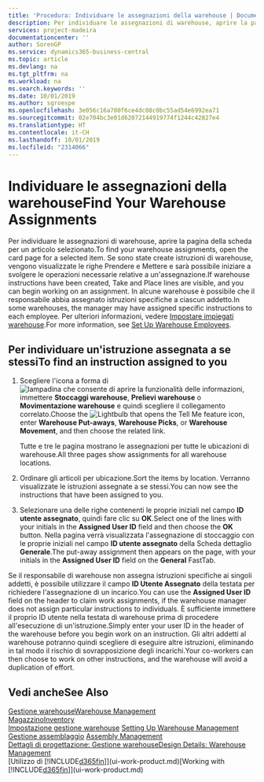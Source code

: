 ```yaml
---
title: 'Procedura: Individuare le assegnazioni della warehouse | Documenti Microsoft'
description: Per individuare le assegnazioni di warehouse, aprire la pagina della scheda per un articolo selezionato. Se sono state create istruzioni di warehouse, vengono visualizzate le righe Prendere e Mettere e sarà possibile iniziare a svolgere le operazioni necessarie relative a un'assegnazione. In alcune warehouse è possibile che il responsabile abbia assegnato istruzioni specifiche a ciascun addetto.
services: project-madeira
documentationcenter: ''
author: SorenGP
ms.service: dynamics365-business-central
ms.topic: article
ms.devlang: na
ms.tgt_pltfrm: na
ms.workload: na
ms.search.keywords: ''
ms.date: 10/01/2019
ms.author: sgroespe
ms.openlocfilehash: 3e056c16a700f6ce4dc08c0bc55ad54e6992ea71
ms.sourcegitcommit: 02e704bc3e01d62072144919774f1244c42827e4
ms.translationtype: HT
ms.contentlocale: it-CH
ms.lasthandoff: 10/01/2019
ms.locfileid: "2314066"
---
```

# <a name="find-your-warehouse-assignments"></a><span data-ttu-id="f0d63-105">Individuare le assegnazioni della warehouse</span><span class="sxs-lookup"><span data-stu-id="f0d63-105">Find Your Warehouse Assignments</span></span>
<span data-ttu-id="f0d63-106">Per individuare le assegnazioni di warehouse, aprire la pagina della scheda per un articolo selezionato.</span><span class="sxs-lookup"><span data-stu-id="f0d63-106">To find your warehouse assignments, open the card page for a selected item.</span></span> <span data-ttu-id="f0d63-107">Se sono state create istruzioni di warehouse, vengono visualizzate le righe Prendere e Mettere e sarà possibile iniziare a svolgere le operazioni necessarie relative a un'assegnazione.</span><span class="sxs-lookup"><span data-stu-id="f0d63-107">If warehouse instructions have been created, Take and Place lines are visible, and you can begin working on an assignment.</span></span> <span data-ttu-id="f0d63-108">In alcune warehouse è possibile che il responsabile abbia assegnato istruzioni specifiche a ciascun addetto.</span><span class="sxs-lookup"><span data-stu-id="f0d63-108">In some warehouses, the manager may have assigned specific instructions to each employee.</span></span> <span data-ttu-id="f0d63-109">Per ulteriori informazioni, vedere [Impostare impiegati warehouse](warehouse-how-to-set-up-warehouse-employees.md).</span><span class="sxs-lookup"><span data-stu-id="f0d63-109">For more information, see [Set Up Warehouse Employees](warehouse-how-to-set-up-warehouse-employees.md).</span></span>

## <a name="to-find-an-instruction-assigned-to-you"></a><span data-ttu-id="f0d63-110">Per individuare un'istruzione assegnata a se stessi</span><span class="sxs-lookup"><span data-stu-id="f0d63-110">To find an instruction assigned to you</span></span>  
1.  <span data-ttu-id="f0d63-111">Scegliere l'icona a forma di ![lampadina che consente di aprire la funzionalità delle informazioni](media/ui-search/search_small.png "Informazioni sull'operazione che si desidera eseguire"), immettere **Stoccaggi warehouse**, **Prelievi warehouse** o **Movimentazione warehouse** e quindi scegliere il collegamento correlato.</span><span class="sxs-lookup"><span data-stu-id="f0d63-111">Choose the ![Lightbulb that opens the Tell Me feature](media/ui-search/search_small.png "Tell me what you want to do") icon, enter **Warehouse Put-aways**, **Warehouse Picks**, or **Warehouse Movement**, and then choose the related link.</span></span>

    <span data-ttu-id="f0d63-112">Tutte e tre le pagina mostrano le assegnazioni per tutte le ubicazioni di warehouse.</span><span class="sxs-lookup"><span data-stu-id="f0d63-112">All three pages show assignments for all warehouse locations.</span></span>  

2. <span data-ttu-id="f0d63-113">Ordinare gli articoli per ubicazione.</span><span class="sxs-lookup"><span data-stu-id="f0d63-113">Sort the items by location.</span></span> <span data-ttu-id="f0d63-114">Verranno visualizzate le istruzioni assegnate a se stessi.</span><span class="sxs-lookup"><span data-stu-id="f0d63-114">You can now see the instructions that have been assigned to you.</span></span>  
3. <span data-ttu-id="f0d63-115">Selezionare una delle righe contenenti le proprie iniziali nel campo **ID utente assegnato**, quindi fare clic su **OK**.</span><span class="sxs-lookup"><span data-stu-id="f0d63-115">Select one of the lines with your initials in the **Assigned User ID** field and then choose the **OK** button.</span></span> <span data-ttu-id="f0d63-116">Nella pagina verrà visualizzata l'assegnazione di stoccaggio con le proprie iniziali nel campo **ID utente assegnato** della Scheda dettaglio **Generale**.</span><span class="sxs-lookup"><span data-stu-id="f0d63-116">The put-away assignment then appears on the page, with your initials in the **Assigned User ID** field on the **General** FastTab.</span></span>  

<span data-ttu-id="f0d63-117">Se il responsabile di warehouse non assegna istruzioni specifiche ai singoli addetti, è possibile utilizzare il campo **ID Utente Assegnato** della testata per richiedere l'assegnazione di un incarico.</span><span class="sxs-lookup"><span data-stu-id="f0d63-117">You can use the **Assigned User ID** field on the header to claim work assignments, if the warehouse manager does not assign particular instructions to individuals.</span></span> <span data-ttu-id="f0d63-118">È sufficiente immettere il proprio ID utente nella testata di warehouse prima di procedere all'esecuzione di un'istruzione.</span><span class="sxs-lookup"><span data-stu-id="f0d63-118">Simply enter your user ID in the header of the warehouse before you begin work on an instruction.</span></span> <span data-ttu-id="f0d63-119">Gli altri addetti al warehouse potranno quindi scegliere di eseguire altre istruzioni, eliminando in tal modo il rischio di sovrapposizione degli incarichi.</span><span class="sxs-lookup"><span data-stu-id="f0d63-119">Your co-workers can then choose to work on other instructions, and the warehouse will avoid a duplication of effort.</span></span>  

## <a name="see-also"></a><span data-ttu-id="f0d63-120">Vedi anche</span><span class="sxs-lookup"><span data-stu-id="f0d63-120">See Also</span></span>  
[<span data-ttu-id="f0d63-121">Gestione warehouse</span><span class="sxs-lookup"><span data-stu-id="f0d63-121">Warehouse Management</span></span>](warehouse-manage-warehouse.md)  
[<span data-ttu-id="f0d63-122">Magazzino</span><span class="sxs-lookup"><span data-stu-id="f0d63-122">Inventory</span></span>](inventory-manage-inventory.md)  
<span data-ttu-id="f0d63-123">[Impostazione gestione warehouse](warehouse-setup-warehouse.md)   </span><span class="sxs-lookup"><span data-stu-id="f0d63-123">[Setting Up Warehouse Management](warehouse-setup-warehouse.md)   </span></span>  
<span data-ttu-id="f0d63-124">[Gestione assemblaggio](assembly-assemble-items.md)  </span><span class="sxs-lookup"><span data-stu-id="f0d63-124">[Assembly Management](assembly-assemble-items.md)  </span></span>  
[<span data-ttu-id="f0d63-125">Dettagli di progettazione: Gestione warehouse</span><span class="sxs-lookup"><span data-stu-id="f0d63-125">Design Details: Warehouse Management</span></span>](design-details-warehouse-management.md)  
<span data-ttu-id="f0d63-126">[Utilizzo di [!INCLUDE[d365fin](includes/d365fin_md.md)]](ui-work-product.md)</span><span class="sxs-lookup"><span data-stu-id="f0d63-126">[Working with [!INCLUDE[d365fin](includes/d365fin_md.md)]](ui-work-product.md)</span></span> 
